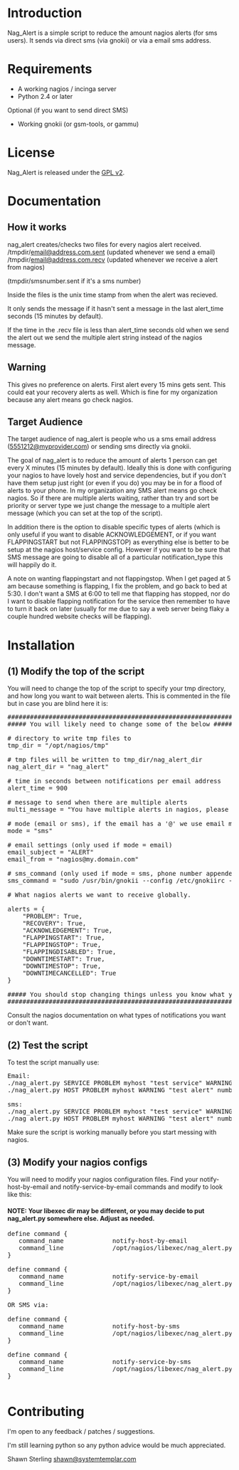 # Introduction

Nag\_Alert is a simple script to reduce the amount nagios alerts (for sms users). It sends via direct sms (via gnokii) or via a email sms address.

# Requirements

* A working nagios / incinga server
* Python 2.4 or later

Optional (if you want to send direct SMS)
* Working gnokii (or gsm-tools, or gammu)

# License

Nag\_Alert is released under the [GPL v2](http://www.gnu.org/licenses/gpl-2.0.html).

# Documentation

How it works
------------

nag\_alert creates/checks two files for every nagios alert received.
    /tmpdir/email@address.com.sent (updated whenever we send a email)
    /tmpdir/email@address.com.recv (updated whenever we receive a alert from nagios)

(tmpdir/smsnumber.sent if it's a sms number)

Inside the files is the unix time stamp from when the alert was recieved.

It only sends the message if it hasn't sent a message in the last alert\_time seconds (15 minutes by default).

If the time in the .recv file is less than alert\_time seconds old when we send the alert out
we send the multiple alert string instead of the nagios message.

Warning
-------

This gives no preference on alerts. First alert every 15 mins gets sent.
This could eat your recovery alerts as well. Which is fine for my organization
because any alert means go check nagios.

Target Audience
---------------

The target audience of nag\_alert is people who us a sms email address (5551212@myprovider.com) or sending sms directly via gnokii.

The goal of nag\_alert is to reduce the amount of alerts 1 person can get every X minutes (15 minutes by default). Ideally this is done with configuring your nagios to have lovely host and service dependencies, but if you don't have them setup just right (or even if you do) you may be in for a flood of alerts to your phone. In my organization any SMS alert means go check nagios. So if there are multiple alerts waiting, rather than try and sort be priority or server type we just change the message to a multiple alert message (which you can set at the top of the script).

In addition there is the option to disable specific types of alerts (which is only useful if you want to disable ACKNOWLEDGEMENT, or if you want FLAPPINGSTART but not FLAPPINGSTOP) as everything else is better to be setup at the nagios host/service config. However if you want to be sure that SMS message are going to disable all of a particular notification\_type this will happily do it.

A note on wanting flappingstart and not flappingstop. When I get paged at 5 am because something is flapping, I fix the problem, and go back to bed at 5:30. I don't want a SMS at 6:00 to tell me that flapping has stopped, nor do I want to disable flapping notification for the service then remember to have to turn it back on later (usually for me due to say a web server being flaky a couple hundred website checks will be flapping).

# Installation


(1) Modify the top of the script
--------------------------------

You will need to change the top of the script to specify your tmp directory, and how long you want to wait between alerts. This is commented in the file but in case you are blind here it is:

<pre>
############################################################
##### You will likely need to change some of the below #####

# directory to write tmp files to
tmp_dir = "/opt/nagios/tmp"

# tmp files will be written to tmp_dir/nag_alert_dir
nag_alert_dir = "nag_alert"

# time in seconds between notifications per email address
alert_time = 900

# message to send when there are multiple alerts
multi_message = "You have multiple alerts in nagios, please check nagios ASAP."

# mode (email or sms), if the email has a '@' we use email mode anyway.
mode = "sms"

# email settings (only used if mode = email)
email_subject = "ALERT"
email_from = "nagios@my.domain.com"

# sms_command (only used if mode = sms, phone number appended to end)
sms_command = "sudo /usr/bin/gnokii --config /etc/gnokiirc --sendsms"

# What nagios alerts we want to receive globally.

alerts = {
    "PROBLEM": True,
    "RECOVERY": True,
    "ACKNOWLEDGEMENT": True,
    "FLAPPINGSTART": True,
    "FLAPPINGSTOP": True,
    "FLAPPINGDISABLED": True,
    "DOWNTIMESTART": True,
    "DOWNTIMESTOP": True,
    "DOWNTIMECANCELLED": True
}

##### You should stop changing things unless you know what you are doing #####
##############################################################################
</pre>

Consult the nagios documentation on what types of notifications you want or don't want.


(2) Test the script
-------------------

To test the script manually use:

<pre>
Email:
./nag_alert.py SERVICE PROBLEM myhost "test service" WARNING "test alert" number@my-sms-gateway.com
./nag_alert.py HOST PROBLEM myhost WARNING "test alert" number@my-sms-gateway.com

sms:
./nag_alert.py SERVICE PROBLEM myhost "test service" WARNING "test alert" 5551212
./nag_alert.py HOST PROBLEM myhost WARNING "test alert" number@bla.com 5551212
</pre>

Make sure the script is working manually before you start messing with nagios.


(3) Modify your nagios configs
------------------------------

You will need to modify your nagios configuration files. Find your notify-host-by-email and notify-service-by-email commands and modify to look like this:

#### NOTE: Your libexec dir may be different, or you may decide to put nag_alert.py somewhere else. Adjust as needed.
<pre>
define command {
   command_name             notify-host-by-email
   command_line             /opt/nagios/libexec/nag_alert.py HOST "$NOTIFICATIONTYPE$" "$HOSTALIAS$" "$HOSTSTATE$" "$HOSTOUTPUT$" "$CONTACTEMAIL$"
}

define command {
   command_name             notify-service-by-email
   command_line             /opt/nagios/libexec/nag_alert.py SERVICE "$NOTIFICATIONTYPE$" "$HOSTALIAS$" "$SERVICEDESC$" "$SERVICESTATE$" "$SERVICEOUTPUT$" "$CONTACTEMAIL$"
}

OR SMS via:

define command {
   command_name             notify-host-by-sms
   command_line             /opt/nagios/libexec/nag_alert.py HOST "$NOTIFICATIONTYPE$" "$HOSTALIAS$" "$HOSTSTATE$" "$HOSTOUTPUT$" "$CONTACTPAGER$"
}

define command {
   command_name             notify-service-by-sms
   command_line             /opt/nagios/libexec/nag_alert.py SERVICE "$NOTIFICATIONTYPE$" "$HOSTALIAS$" "$SERVICEDESC$" "$SERVICESTATE$" "$SERVICEOUTPUT$" "$CONTACTPAGER$"
}

</pre>


# Contributing

I'm open to any feedback / patches / suggestions.

I'm still learning python so any python advice would be much appreciated.

Shawn Sterling shawn@systemtemplar.com
